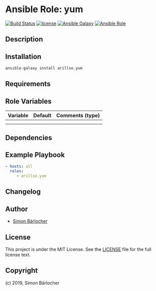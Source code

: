 # Ansible Role: yum

[![Build Status](https://img.shields.io/travis/arillso/ansible.yum.svg?branch=master&style=popout-square)](https://travis-ci.org/arillso/ansible.yum) [![license](https://img.shields.io/github/license/mashape/apistatus.svg?style=popout-square)](https://sbaerlo.ch/licence) [![Ansible Galaxy](http://img.shields.io/badge/ansible--galaxy-yum-blue.svg?style=popout-square)](https://galaxy.ansible.com/arillso/yum) [![Ansible Role](https://img.shields.io/ansible/role/d/id.svg?style=popout-square)](https://galaxy.ansible.com/arillso/yum)

## Description

## Installation

```bash
ansible-galaxy install arillso.yum
```

## Requirements

## Role Variables

| Variable             | Default     | Comments (type)                                   |
| :---                 | :---        | :---                                              |
| | | |
| | | |

## Dependencies

## Example Playbook

```yml
- hosts: all
  roles:
     - arillso.yum
```

## Changelog

## Author

* [Simon Bärlocher](https://sbaerlocher.ch)

## License

This project is under the MIT License. See the [LICENSE](https://sbaerlo.ch/licence) file for the full license text.

## Copyright

(c) 2019, Simon Bärlocher
